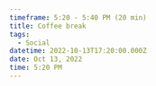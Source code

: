 ```yaml
---
timeframe: 5:20 - 5:40 PM (20 min)
title: Coffee break
tags:
  - Social
datetime: 2022-10-13T17:20:00.000Z
date: Oct 13, 2022
time: 5:20 PM
---
```


